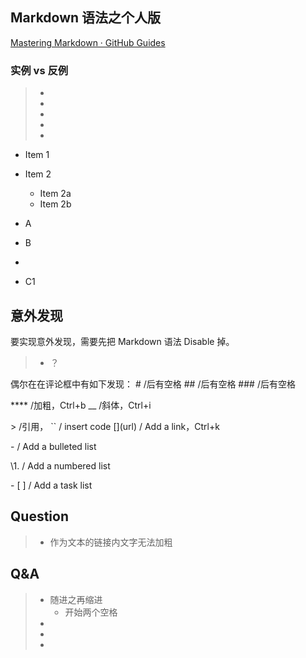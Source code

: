 
## Markdown 语法之个人版

[Mastering Markdown · GitHub Guides](https://guides.github.com/features/mastering-markdown/)



### 实例 vs 反例
> * 
> * 
> * 
> * 
> * 

* Item 1
* Item 2
  * Item 2a
  * Item 2b

* A
* B
* 
 * C1

## 意外发现
要实现意外发现，需要先把 Markdown 语法 Disable 掉。
> * ？

偶尔在在评论框中有如下发现：
\# /后有空格
\## /后有空格
\### /后有空格

\**** /加粗，Ctrl+b
\__ /斜体，Ctrl+i

\> /引用，
\`` / insert code
\[](url) / Add a link，Ctrl+k

\- / Add a bulleted list

\1. / Add a numbered list

\- [ ] / Add a task list



## Question
> * 作为文本的链接内文字无法加粗

## Q&A 
> * 随进之再缩进
>   * 开始两个空格
> * 
> * 
> * 

